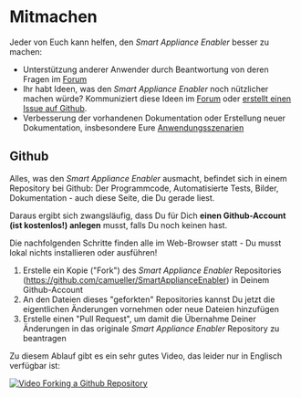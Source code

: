 # Mitmachen
Jeder von Euch kann helfen, den *Smart Appliance Enabler* besser zu machen:

- Unterstützung anderer Anwender durch Beantwortung von deren Fragen im [Forum](https://github.com/camueller/SmartApplianceEnabler/discussions)
- Ihr habt Ideen, was den *Smart Appliance Enabler* noch nützlicher machen würde? Kommuniziert diese Ideen im [Forum](https://github.com/camueller/SmartApplianceEnabler/discussions) oder [erstellt einen Issue auf Github](https://github.com/camueller/SmartApplianceEnabler/issues).
- Verbesserung der vorhandenen Dokumentation oder Erstellung neuer Dokumentation, insbesondere Eure [Anwendungsszenarien](ApplicationScenarios_DE.md)

## Github
Alles, was den *Smart Appliance Enabler* ausmacht, befindet sich in einem Repository bei Github: Der Programmcode, Automatisierte Tests, Bilder, Dokumentation - auch diese Seite, die Du gerade liest.

Daraus ergibt sich zwangsläufig, dass Du für Dich **einen Github-Account (ist kostenlos!) anlegen** musst, falls Du noch keinen hast.

Die nachfolgenden Schritte finden alle im Web-Browser statt - Du musst lokal nichts installieren oder ausführen!

1. Erstelle ein Kopie ("Fork") des *Smart Appliance Enabler* Repositories (https://github.com/camueller/SmartApplianceEnabler) in Deinem Github-Account
2. An den Dateien dieses "geforkten" Repositories kannst Du jetzt die eigentlichen Änderungen vornehmen oder neue Dateien hinzufügen
3. Erstelle einen "Pull Request", um damit die Übernahme Deiner Änderungen in das originale *Smart Appliance Enabler* Repository zu beantragen

Zu diesem Ablauf gibt es ein sehr gutes Video, das leider nur in Englisch verfügbar ist:

[![Video Forking a Github Repository](https://img.youtube.com/vi/f5grYMXbAV0/0.jpg)](https://www.youtube.com/watch?v=f5grYMXbAV0)
